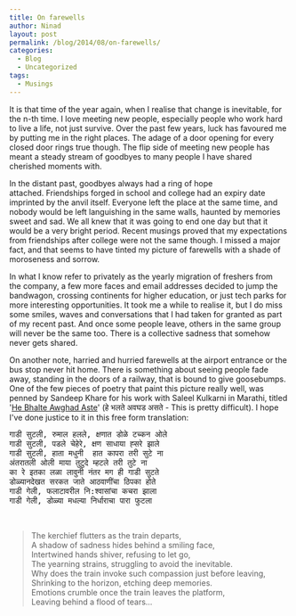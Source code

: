 ```yaml
---
title: On farewells
author: Ninad
layout: post
permalink: /blog/2014/08/on-farewells/
categories:
  - Blog
  - Uncategorized
tags:
  - Musings
---
```

It is that time of the year again, when I realise that change is inevitable, for the n-th time. I love meeting new people, especially people who work hard to live a life, not just survive. Over the past few years, luck has favoured me by putting me in the right places. The adage of a door opening for every closed door rings true though. The flip side of meeting new people has meant a steady stream of goodbyes to many people I have shared cherished moments with.

In the distant past, goodbyes always had a ring of hope attached. Friendships forged in school and college had an expiry date imprinted by the anvil itself. Everyone left the place at the same time, and nobody would be left languishing in the same walls, haunted by memories sweet and sad. We all knew that it was going to end one day but that it would be a very bright period. Recent musings proved that my expectations from friendships after college were not the same though. I missed a major fact, and that seems to have tinted my picture of farewells with a shade of moroseness and sorrow.

In what I know refer to privately as the yearly migration of freshers from the company, a few more faces and email addresses decided to jump the bandwagon, crossing continents for higher education, or just tech parks for more interesting opportunities. It took me a while to realise it, but I do miss some smiles, waves and conversations that I had taken for granted as part of my recent past. And once some people leave, others in the same group will never be the same too. There is a collective sadness that somehow never gets shared.

On another note, harried and hurried farewells at the airport entrance or the bus stop never hit home. There is something about seeing people fade away, standing in the doors of a railway, that is bound to give goosebumps. One of the few pieces of poetry that paint this picture really well, was penned by Sandeep Khare for his work with Saleel Kulkarni in Marathi, titled '[He Bhalte Awghad Aste](https://www.youtube.com/watch?v=3AdiY0D7vLc "He Bhalte Awghad Aste - YouTube")' (हे भलते अवघड असते - This is pretty difficult). I hope I've done justice to it in this free form translation:

<pre>गाडी सुटली, रुमाल हलले, क्षणात डोळे टच्कन ओले
गाडी सुटली, पडले चेहेरे, क्षण साधाया ह्सरे झाले
गाडी सुटली, हाता मधुनी  हात कापरा तरी सुटे ना
अंतरातली ओली माया तुटुदे म्हटले तरी तुटे ना
का रे इतका लळा लावुनी नंतर मग ही गाडी सुटते
डोळ्यानदेखत सरकत जाते आठवाणींचा ठिपका होते
गाडी गेली, फलाटावरील नि:श्वासांचा कचरा झाला
गाडी गेली, डोळ्या मधल्या निर्धाराचा पारा फुटला</pre>

&nbsp;

>   The kerchief flutters as the train departs,<br /> A shadow of sadness hides behind a smiling face,<br /> Intertwined hands shiver, refusing to let go,<br /> The yearning strains, struggling to avoid the inevitable.<br /> Why does the train invoke such compassion just before leaving,<br /> Shrinking to the horizon, etching deep memories.<br /> Emotions crumble once the train leaves the platform,<br /> Leaving behind a flood of tears&#8230;

